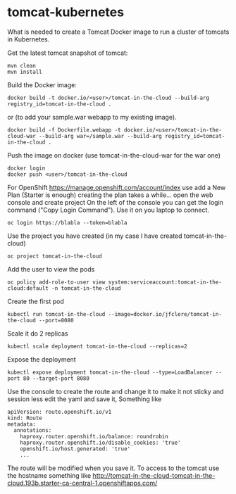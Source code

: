 # tomcat-kubernetes
What is needed to create a Tomcat Docker image to run a cluster of tomcats in Kubernetes.

Get the latest tomcat snapshot of tomcat:
```
mvn clean
mvn install
```
Build the Docker image:
```
docker build -t docker.io/<user>/tomcat-in-the-cloud --build-arg registry_id=tomcat-in-the-cloud .
```
or (to add your sample.war webapp to my existing image).
```
docker build -f Dockerfile.webapp -t docker.io/<user>/tomcat-in-the-cloud-war --build-arg war=/sample.war --build-arg registry_id=tomcat-in-the-cloud .
```
Push the image on docker (use tomcat-in-the-cloud-war for the war one)
```
docker login
docker push <user>/tomcat-in-the-cloud
```

For OpenShift
https://manage.openshift.com/account/index use add a New Plan (Starter is enough) creating the plan takes a while...
open the web console and create project
On the left of the console you can get the login command ("Copy Login Command"). Use it on you laptop to connect.
```
oc login https://blabla --token=blabla
```
Use the project you have created (in my case I have created tomcat-in-the-cloud)
```
oc project tomcat-in-the-cloud
```
Add the user to view the pods
```
oc policy add-role-to-user view system:serviceaccount:tomcat-in-the-cloud:default -n tomcat-in-the-cloud
```
Create the first pod
```
kubectl run tomcat-in-the-cloud --image=docker.io/jfclere/tomcat-in-the-cloud --port=8080
```
Scale it do 2 replicas
```
kubectl scale deployment tomcat-in-the-cloud --replicas=2
```
Expose the deployment
```
kubectl expose deployment tomcat-in-the-cloud --type=LoadBalancer --port 80 --target-port 8080
```
Use the console to create the route and change it to make it not sticky and session less edit the yaml and save it, Something like
```
apiVersion: route.openshift.io/v1
kind: Route
metadata:
  annotations:
    haproxy.router.openshift.io/balance: roundrobin
    haproxy.router.openshift.io/disable_cookies: 'true'
    openshift.io/host.generated: 'true'
    ...
```
The route will be modified when you save it.
To access to the tomcat use the hostname something like
http://tomcat-in-the-cloud-tomcat-in-the-cloud.193b.starter-ca-central-1.openshiftapps.com/
